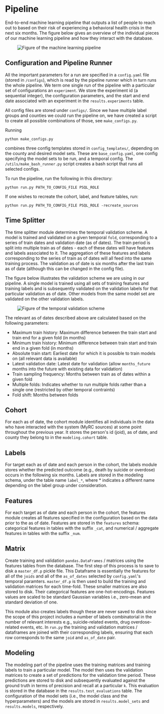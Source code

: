 # Pipeline
End-to-end machine learning pipeline that outputs a list of people to reach out to based on their risk of experiencing a behavioral health crisis in the next six months. The figure below gives an overview of the individual pieces of our machine learning pipeline and how they interact with the database.

<figure>
  <img src="https://github.com/dssg/dojo_mh/blob/main/content/pipeline.png" alt="Figure of the machine learning pipeline"/>
</figure>


## Configuration and Pipeline Runner
All the important parameters for a run are specified in a `config.yaml` file (stored in `/configs`), which is read by the pipeline runner which in turn runs the whole pipeline. We term one single run of the pipeline with a particular set of configurations an `experiment`. We store the experiment id (a sequential integer), the configuration parameters, and the start and end date associated with an experiment in the `results.experiments` table.

All config files are stored under `configs/`. Since we have multiple label groups and counties we could run the pipeline on, we have created a script to create all possible combinations of those, see `make_configs.py`.

Running
 
```
python make_configs.py
```

combines three config templates stored in `config_templates/`, depending on the county and desired model sets. These are `base_config.yaml`, one config specifying the model sets to be run, and a temporal config. The `/utils/make_bash_runner.py` script creates a bash script that runs all selected configs.

To run the pipeline, run the following in this directory:

```
python run.py PATH_TO_CONFIG_FILE PSQL_ROLE
```

If one wishes to recreate the cohort, label, and feature tables, run:

```
python run.py PATH_TO_CONFIG_FILE PSQL_ROLE -recreate_sources
```


## Time Splitter
The time splitter module determines the temporal validation scheme. A model is trained and validated on a given temporal `fold`, corresponding to a series of train dates and validation date (as of dates). The train period is split into multiple train as of dates - each of these dates will have features and labels associated to it. The aggregation of these features and labels corresponding to the series of train as of dates will all feed into the same training process. The validation as of date is six months after the last train as of date (although this can be changed in the config file).

The figure below illustrates the validation scheme we are using in our pipeline. A single model is trained using all sets of training features and training labels and is subsequently validated on the validation labels for that particular validation as of date. Other models from the same model set are validated on the other validation labels.

<figure>
  <img src="https://github.com/dssg/dojo_mh/blob/main/content/time_splits.png" alt="Figure of the temporal validation scheme"/>
</figure>

The relevant as of dates described above are calculated based on the following parameters:

- Maximum train history: Maximum difference between the train start and train end for a given fold (in months)
- Minimum train history: Minimum difference between train start and train end in a given fold (in months)
- Absolute train start: Earliest date for which it is possible to train models on (all relevant data is available)
- Latest validation date: Latest date for validation (allow `months_future` months into the future with existing data for validation)
- Train sampling frequency: Months between train as of dates within a given fold
- Multiple folds: Indicates whether to run multiple folds rather than a single one (restricted by other temporal contraints)
- Fold shift: Months between folds

## Cohort
For each as of date, the cohort module identifies all individuals in the data who have interacted with the system (MyRC sources) at some point throughout the previous year. It stores the person's id (joid), as of date, and county they belong to in the `modeling.cohort` table.

## Labels
For target each as of date and each person in the cohort, the labels module stores whether the predicted outcome (e.g., death by suicide or overdose) occurs in the following six months. Labels are stored in the modeling schema, under the table name `label_*`, where * indicates a different name depending on the label group under consideration.

## Features
For each target as of date and each person in the cohort, the features module creates all features specified in the configuration based on the data prior to the as of date. Features are stored in the `features` schema: categorical features in tables with the suffix `_cat`, and numerical / aggregate features in tables with the suffix `_num`.

## Matrix
Create training and validation `pandas.DataFrames` / matrices using the features
tables from the database. The first step of this process is to save to disk a
`master_df.p` pickle file. This Dataframe is essentially the features for all of the
`joids` and all of the `as_of_dates` selected by `config.yaml`'s temporal paramters.
`master_df.p` is then used to build the training and validation matrices for
each time-fold. These smaller matrices are also stored to disk. Their
categorical features are one-hot-encodings. Features values are scaled to be standard
Gaussian variables i.e., zero-mean  and standard deviation of one.

This module also creates labels though these are never saved to disk since the scope of this project includes a number of labels combinatorial in the number of relevant interests e.g., suicide-related events, drug overdose-related events, etc. In `run.py` the training and validation matrices / dataframes are joined with their corresponding labels, ensuring that each row corresponds to the same `joid` and `as_of_date` pair.

## Modeling
The modeling part of the pipeline uses the training matrices and training labels to train a particular model. The model then uses the validation matrices to create a set of predictions for the validation time period. These predictions are stored to disk and subsequently evaluated against the ground truth in terms of precision and recall at a particular `k`. This evaluation is stored in the database in the `results.test_evaluations` table. The configuration of the model sets (i.e., the model class and the hyperparameters) and the models are stored in `results.model_sets` and `results.models`, respectively.

